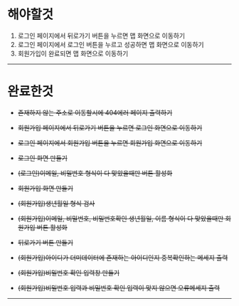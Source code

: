 # 해야할것


1. 로그인 페이지에서 뒤로가기 버튼을 누르면 맵 화면으로 이동하기
2. 로그인 페이지에서 로그인 버튼을 누르고 성공하면 맵 화면으로 이동하기
3. 회원가입이 완료되면 맵 화면으로 이동하기

***

# 완료한것

* ~~존재하지 않는 주소로 이동할시에 404에러 페이지 출력하기~~
* ~~회원가입 페이지에서 뒤로가기 버튼을 누르면 로그인 화면으로 이동하기~~
* ~~로그인 페이지에서 회원가입 버튼을 누르면 회원가입 화면으로 이동하기~~

* ~~로그인 화면 만들기~~
* ~~(로그인)이메일, 비밀번호 형식이 다 맞았을때만 버튼 활성화~~
* ~~회원가입 화면 만들기~~
* ~~(회원가입)생년월일 형식 검사~~
* ~~(회원가입)이메일, 비밀번호, 비밀번호확인 생년월일, 이름 형식이 다 맞았을때만 회원가입 버튼 활성화~~
* ~~뒤로가기 버튼 만들기~~
* ~~(회원가입)아이디가 더미데이터에 존재하는 아이디인지 중복확인하는 메세지 출력~~
* ~~(회원가입)비밀번호 확인 입력창 만들기~~
* ~~(회원가입)비밀번호 입력과 비밀번호 확인 입력이 맞지 않으면 오류메세지 출력~~

***
